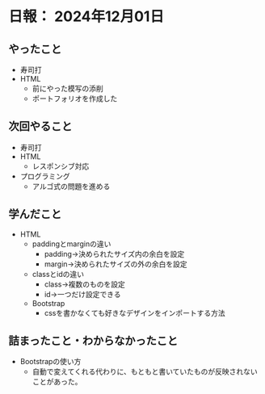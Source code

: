 # 日報： 2024年12月01日

## やったこと

- 寿司打
- HTML
  - 前にやった模写の添削
  - ポートフォリオを作成した
## 次回やること

- 寿司打
- HTML
  - レスポンシブ対応
- プログラミング
  - アルゴ式の問題を進める

## 学んだこと

- HTML
  - paddingとmarginの違い
    - padding→決められたサイズ内の余白を設定
    - margin→決められたサイズの外の余白を設定
  - classとidの違い
    - class→複数のものを設定
    - id→一つだけ設定できる
  - Bootstrap
    - cssを書かなくても好きなデザインをインポートする方法

## 詰まったこと・わからなかったこと

- Bootstrapの使い方
  - 自動で変えてくれる代わりに、もともと書いていたものが反映されないことがあった。
